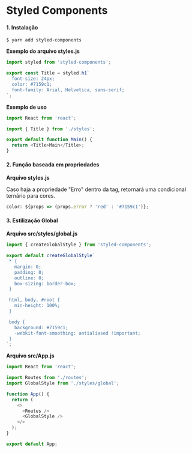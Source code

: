 # Styled Components

#### 1. Instalação

```console
$ yarn add styled-components
```

**Exemplo do arquivo styles.js**

```js
import styled from 'styled-components';

export const Title = styled.h1`
  font-size: 24px;
  color: #7159c1;
  font-family: Arial, Helvetica, sans-serif;
`;
```

**Exemplo de uso**

```js
import React from 'react';

import { Title } from './styles';

export default function Main() {
  return <Title>Main</Title>;
}
```

#### 2. Função baseada em propriedades

**Arquivo styles.js**

Caso haja a propriedade "Erro" dentro da tag, retornará uma condicional ternário para cores.

```js
color: ${props => (props.error ? 'red' : '#7159c1')};
```

#### 3. Estilização Global

**Arquivo src/styles/global.js**

```js
import { createGlobalStyle } from 'styled-components';

export default createGlobalStyle`
 * {
   margin: 0;
   padding: 0;
   outline: 0;
   box-sizing: border-box;
 }

 html, body, #root {
   min-height: 100%;
 }

 body {
   background: #7159c1;
   -webkit-font-smoothing: antialiased !important;
 }
`;
```

**Arquivo src/App.js**

```js
import React from 'react';

import Routes from './routes';
import GlobalStyle from './styles/global';

function App() {
  return (
    <>
      <Routes />
      <GlobalStyle />
    </>
  );
}

export default App;
```